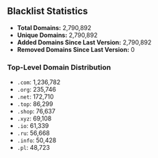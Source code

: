 ## Blacklist Statistics

- **Total Domains:** 2,790,892
- **Unique Domains:** 2,790,892
- **Added Domains Since Last Version:** 2,790,892
- **Removed Domains Since Last Version:** 0

### Top-Level Domain Distribution

-  `.com`: 1,236,782
-  `.org`: 235,746
-  `.net`: 172,710
-  `.top`: 86,299
-  `.shop`: 76,637
-  `.xyz`: 69,108
-  `.io`: 61,339
-  `.ru`: 56,668
-  `.info`: 50,428
-  `.pl`: 48,723
